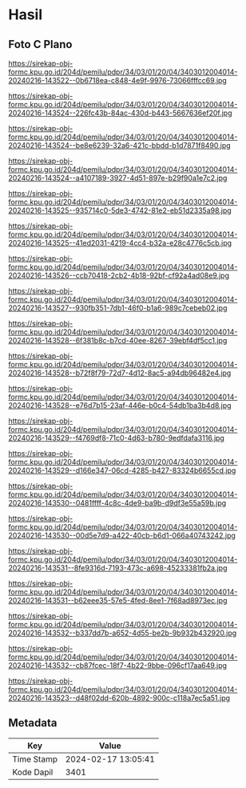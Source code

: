 # Hasil

## Foto C Plano

https://sirekap-obj-formc.kpu.go.id/204d/pemilu/pdpr/34/03/01/20/04/3403012004014-20240216-143522--0b6718ea-c848-4e9f-9976-73066fffcc69.jpg

https://sirekap-obj-formc.kpu.go.id/204d/pemilu/pdpr/34/03/01/20/04/3403012004014-20240216-143524--226fc43b-84ac-430d-b443-5667636ef20f.jpg

https://sirekap-obj-formc.kpu.go.id/204d/pemilu/pdpr/34/03/01/20/04/3403012004014-20240216-143524--be8e6239-32a6-421c-bbdd-b1d7871f8490.jpg

https://sirekap-obj-formc.kpu.go.id/204d/pemilu/pdpr/34/03/01/20/04/3403012004014-20240216-143524--a4107189-3927-4d51-897e-b29f90a1e7c2.jpg

https://sirekap-obj-formc.kpu.go.id/204d/pemilu/pdpr/34/03/01/20/04/3403012004014-20240216-143525--935714c0-5de3-4742-81e2-eb51d2335a98.jpg

https://sirekap-obj-formc.kpu.go.id/204d/pemilu/pdpr/34/03/01/20/04/3403012004014-20240216-143525--41ed2031-4219-4cc4-b32a-e28c4776c5cb.jpg

https://sirekap-obj-formc.kpu.go.id/204d/pemilu/pdpr/34/03/01/20/04/3403012004014-20240216-143526--ccb70418-2cb2-4b18-92bf-cf92a4ad08e9.jpg

https://sirekap-obj-formc.kpu.go.id/204d/pemilu/pdpr/34/03/01/20/04/3403012004014-20240216-143527--930fb351-7db1-46f0-b1a6-989c7cebeb02.jpg

https://sirekap-obj-formc.kpu.go.id/204d/pemilu/pdpr/34/03/01/20/04/3403012004014-20240216-143528--6f381b8c-b7cd-40ee-8267-39ebf4df5cc1.jpg

https://sirekap-obj-formc.kpu.go.id/204d/pemilu/pdpr/34/03/01/20/04/3403012004014-20240216-143528--b72f8f79-72d7-4d12-8ac5-a94db96482e4.jpg

https://sirekap-obj-formc.kpu.go.id/204d/pemilu/pdpr/34/03/01/20/04/3403012004014-20240216-143528--e76d7b15-23af-446e-b0c4-54db1ba3b4d8.jpg

https://sirekap-obj-formc.kpu.go.id/204d/pemilu/pdpr/34/03/01/20/04/3403012004014-20240216-143529--f4769df8-71c0-4d63-b780-9edfdafa3116.jpg

https://sirekap-obj-formc.kpu.go.id/204d/pemilu/pdpr/34/03/01/20/04/3403012004014-20240216-143529--d166e347-06cd-4285-b427-83324b6655cd.jpg

https://sirekap-obj-formc.kpu.go.id/204d/pemilu/pdpr/34/03/01/20/04/3403012004014-20240216-143530--0481ffff-4c8c-4de9-ba9b-d9df3e55a59b.jpg

https://sirekap-obj-formc.kpu.go.id/204d/pemilu/pdpr/34/03/01/20/04/3403012004014-20240216-143530--00d5e7d9-a422-40cb-b6d1-066a40743242.jpg

https://sirekap-obj-formc.kpu.go.id/204d/pemilu/pdpr/34/03/01/20/04/3403012004014-20240216-143531--8fe9316d-7193-473c-a698-45233381fb2a.jpg

https://sirekap-obj-formc.kpu.go.id/204d/pemilu/pdpr/34/03/01/20/04/3403012004014-20240216-143531--b62eee35-57e5-4fed-8ee1-7f68ad8973ec.jpg

https://sirekap-obj-formc.kpu.go.id/204d/pemilu/pdpr/34/03/01/20/04/3403012004014-20240216-143532--b337dd7b-a652-4d55-be2b-9b932b432920.jpg

https://sirekap-obj-formc.kpu.go.id/204d/pemilu/pdpr/34/03/01/20/04/3403012004014-20240216-143532--cb87fcec-18f7-4b22-9bbe-096cf17aa649.jpg

https://sirekap-obj-formc.kpu.go.id/204d/pemilu/pdpr/34/03/01/20/04/3403012004014-20240216-143523--d48f02dd-620b-4892-900c-c118a7ec5a51.jpg


## Metadata

| Key        | Value               |
| ---------- | ------------------- |
| Time Stamp | 2024-02-17 13:05:41 |
| Kode Dapil | 3401                |



